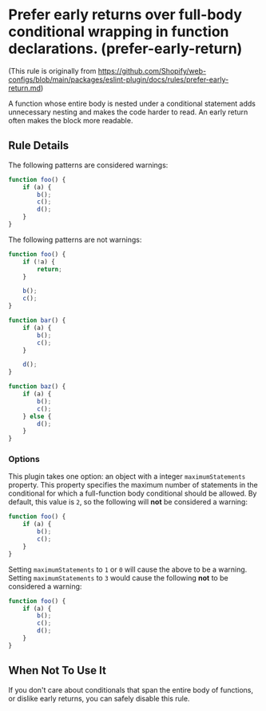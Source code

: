# Prefer early returns over full-body conditional wrapping in function declarations. (prefer-early-return)

(This rule is originally from https://github.com/Shopify/web-configs/blob/main/packages/eslint-plugin/docs/rules/prefer-early-return.md)

A function whose entire body is nested under a conditional statement adds unnecessary nesting and makes the code harder to read. An early return often makes the block more readable.

## Rule Details

The following patterns are considered warnings:

```js
function foo() {
	if (a) {
		b();
		c();
		d();
	}
}
```

The following patterns are not warnings:

```js
function foo() {
	if (!a) {
		return;
	}

	b();
	c();
}

function bar() {
	if (a) {
		b();
		c();
	}

	d();
}

function baz() {
	if (a) {
		b();
		c();
	} else {
		d();
	}
}
```

### Options

This plugin takes one option: an object with a integer `maximumStatements` property. This property specifies the maximum number of statements in the conditional for which a full-function body conditional should be allowed. By default, this value is `2`, so the following will **not** be considered a warning:

```js
function foo() {
	if (a) {
		b();
		c();
	}
}
```

Setting `maximumStatements` to `1` or `0` will cause the above to be a warning. Setting `maximumStatements` to `3` would cause the following **not** to be considered a warning:

```js
function foo() {
	if (a) {
		b();
		c();
		d();
	}
}
```

## When Not To Use It

If you don't care about conditionals that span the entire body of functions, or dislike early returns, you can safely disable this rule.
